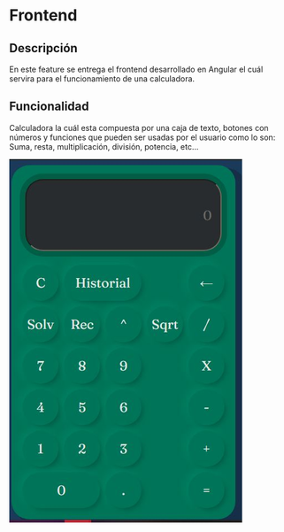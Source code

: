 # Frontend
## Descripción
En este feature se entrega el frontend desarrollado en Angular el cuál servira para el funcionamiento de una calculadora.
## Funcionalidad
Calculadora la cuál esta compuesta por una caja de texto, botones con números y funciones que pueden ser usadas por el usuario como lo son:
Suma, resta, multiplicación, división, potencia, etc...

![This is a alt text.](ejemplo.JPG "This is a sample image.")